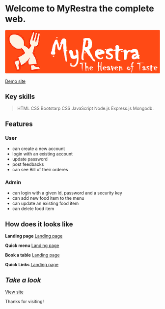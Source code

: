 # Welcome to MyRestra the complete web. 

![MyRestra logo](./public/images/logo.jpg)

[Demo site](http://its-myrestra-web.herokuapp.com/)

## Key skills
> HTML
> CSS
> Bootstarp CSS
> JavaScript
> Node.js
> Express.js 
> Mongodb.

## Features

### User
- can create a new account
- login with an existing account
- update password
- post feedbacks
- can see Bill of their orderes

### Admin
- can login with a given Id, password and a security key
- can add new food item to the menu
- can update an existing food item
- can delete food item

## How does it looks like

__Landing page__
[Landing page](.public/images/home.jpg)

__Quick menu__
[Landing page](.public/images/short-menu.jpg)

__Book a table__
[Landing page](.public/images/book-table.jpg)

__Quick Links__
[Landing page](.public/images/footer.jpg)


## *Take a look*
[View site](http://its-myrestra-web.herokuapp.com/)


Thanks for visiting! 



